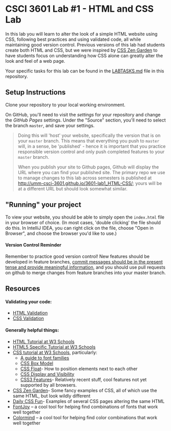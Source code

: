 # CSCI 3601 Lab #1 - HTML and CSS Lab
In this lab you will learn to alter the look of a simple HTML website using CSS, following best practices
and using validated code, all while maintaining good version control. Previous versions of this lab had students create
both HTML and CSS, but we were inspired by [CSS Zen Garden](http://www.csszengarden.com/) to have students focus on
understanding how CSS alone can greatly alter the look and feel of a web page.

Your specific tasks for this lab can be found in the [LABTASKS.md](LABTASKS.md) file in this repository.

## Setup Instructions
Clone your repository to your local working environment.

On GitHub, you'll need to visit the *settings* for your repository and change the *GitHub Pages*
settings. Under the "Source" section, you'll need to select the branch `master`, and save your
settings.

> Doing this will 'host' your website, specifically the version that is on
> your `master` branch. This means that everything you push to `master`
> will, in a sense, be 'published' - hence it is important that you practice
> responsible version control and only push completed features to your `master`
> branch.
>
> When you publish your site to Github pages, Github will display the URL
> where you can find your published site. The primary repo we use to manage
> changes to this lab across semesters is published
> at http://umm-csci-3601.github.io/3601-lab1_HTML-CSS/;
> yours will be at a different URL but should look somewhat similar.

## "Running" your project
To view your website, you should be able to simply open the `index.html` file in your browser of choice.
(In most cases, 'double clicking' the file should do this. In IntelliJ IDEA, you can right click on the file,
choose "Open in Browser", and choose the browser you'd like to use.)

#### Version Control Reminder
Remember to practice good version control! New features should be developed in
feature branches, [commit messages should be in the present tense and provide
meaningful information](http://chris.beams.io/posts/git-commit/),
and you should use pull requests on github to merge
changes from feature branches into your master branch.

## Resources
#### Validating your code:
- [HTML Validation](http://validator.w3.org/)
- [CSS Validation](http://jigsaw.w3.org/css-validator/)

#### Generally helpful things:
- [HTML Tutorial at W3 Schools](http://www.w3schools.com/html/default.asp)
- [HTML5 Specific Tutorial at W3 Schools](http://www.w3schools.com/html/html5_intro.asp)
- [CSS tutorial at W3 Schools](http://www.w3schools.com/css/default.asp), particularly:
  - [A guide to font families](http://www.w3schools.com/cssref/css_websafe_fonts.asp)
  - [CSS Box Model](http://www.w3schools.com/css/css_boxmodel.asp)
  - [CSS Float](http://www.w3schools.com/css/css_float.asp)- How to position elements next to each other
  - [CSS Display and Visibility](http://www.w3schools.com/css/css_display_visibility.asp)
  - [CSS3 Features](http://www.w3schools.com/css/css3_intro.asp)- Relatively recent stuff, cool features not yet supported by all browsers.
- [CSS Zen Garden](http://www.csszengarden.com/)- Some fancy examples of CSS, all of which use the same HTML, but look wildly different
- [Daily CSS Fun](https://placenamehere.com/neuralustmirror/200202/)- Examples of several CSS pages altering the same HTML
- [FontJoy](http://fontjoy.com) – a cool tool for helping find combinations of fonts that work well together
- [Colormind](http://colormind.io) – a cool tool for helping find color combinations that work well together
